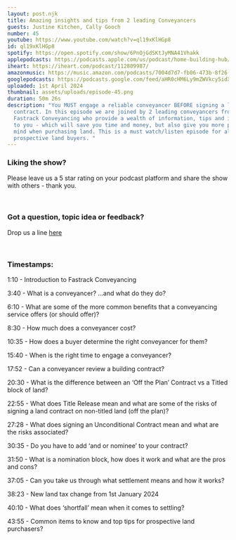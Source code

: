 ```yaml
---
layout: post.njk
title: Amazing insights and tips from 2 leading Conveyancers
guests: Justine Kitchen, Cally Gooch
number: 45
youtube: https://www.youtube.com/watch?v=ql19xKlHGp8
id: ql19xKlHGp8
spotify: https://open.spotify.com/show/6PnOjGdSKtJyMNA41Vhakk
applepodcasts: https://podcasts.apple.com/us/podcast/home-building-hub/id1681936589
iheart: https://iheart.com/podcast/112809987/
amazonmusic: https://music.amazon.com/podcasts/7004d7d7-fb06-473b-8f26-8ce9992cac11
googlepodcasts: https://podcasts.google.com/feed/aHR0cHM6Ly9mZWVkcy5idXp6c3Byb3V0LmNvbS8yMTM5MTU1LnJzcw==
uploaded: 1st April 2024
thumbnail: assets/uploads/episode-45.png
duration: 50m 26s
description: "You MUST engage a reliable conveyancer BEFORE signing a land
  contract. In this episode we are joined by 2 leading conveyancers from
  Fastrack Conveyancing who provide a wealth of information, tips and insights
  to you - which will save you time and money, but also give you more peace of
  mind when purchasing land. This is a must watch/listen episode for all
  prospective land buyers. "
---
```

### Liking the show?

Please leave us a 5 star rating on your podcast platform and share the show with others - thank you.

<br>

### Got a question, topic idea or feedback?

Drop us a line <a href="/contact" id="contact-us" target="_blank">here</a>

<br>

### Timestamps:

1:10 - Introduction to Fastrack Conveyancing

3:40 - What is a conveyancer? …and what do they do?

6:10 - What are some of the more common benefits that a conveyancing service offers (or should offer)?

8:30 - How much does a conveyancer cost?

10:35 - How does a buyer determine the right conveyancer for them?

15:40 - When is the right time to engage a conveyancer?

17:52 - Can a conveyancer review a building contract?

20:30 - What is the difference between an ‘Off the Plan’ Contract vs a Titled block of land? 

22:55 - What does Title Release mean and what are some of the risks of signing a land contract on non-titled land (off the plan)?

27:28 - What does signing an Unconditional Contract mean and what are the risks associated?

30:35 - Do you have to add ‘and or nominee’ to your contract? 

31:50 - What is a nomination block, how does it work and what are the pros and cons? 

37:05 - Can you take us through what settlement means and how it works? 

38:23 - New land tax change from 1st January 2024

40:10 - What does ‘shortfall’ mean when it comes to settling?

43:55 - Common items to know and top tips for prospective land purchasers?